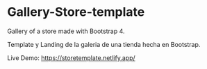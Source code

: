 # Gallery-Store-template
Gallery of a store made with Bootstrap 4.


Template y Landing de la galeria de una tienda hecha en Bootstrap.

Live Demo: https://storetemplate.netlify.app/ 

